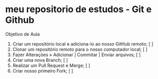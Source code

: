# meu repositorio de estudos - Git e Github
Objetivo de Aula
1. Criar um repositório local e adiciona-lo ao nosso GitHub remoto; [ ]
2. Clonar um repositório remoto para o nosso computador
local; [ ]
3. Fazer Alterações » Adicionar | Commitar | Enviar
arquivos; [ ]
4. Criar uma nova Branch; [ ]
5. Realizar um Pull Request e Merge; [ ]
6. Criar nosso primeiro Fork; [ ]